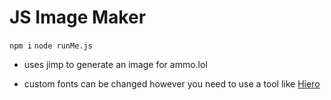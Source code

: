 # JS Image Maker

`npm i`
`node runMe.js`


- uses jimp to generate an image for ammo.lol

- custom fonts can be changed however you need to use a tool like <a href="https://libgdx.com/wiki/tools/hiero">Hiero</a>

